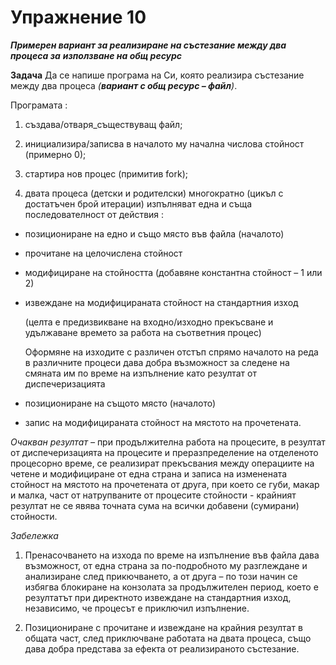 
# Упражнение 10

_**Примерен вариант за реализиране на състезание между два процеса за**_  _**използване на общ ресурс**_

  

**Задача** Да се напише програма на Си, която реализира състезание между два процеса _(__вариант с общ ресурс – файл__)_.

Програмата :

1.  създава/отваря_съществуващ файл;
    
2.  инициализира/записва в началото му начална числова стойност (примерно 0);
    
3.  стартира нов процес (примитив fork);
    
4.  двата процеса (детски и родителски) многократно (цикъл с достатъчен брой итерации) изпълняват една и съща последователност от действия :
    

-   позициониране на едно и също място във файла (началото)
    
-   прочитане на целочислена стойност
    
-   модифициране на стойността (добавяне константна стойност – 1 или 2)
    
-   извеждане на модифицираната стойност на стандартния изход
    

	(целта е предизвикване на входно/изходно прекъсване и удължаване времето за работа на съответния процес)

	Оформяне на изходите с различен отстъп спрямо началото на реда в различните процеси дава добра възможност за следене на смяната им по време на изпълнение като резултат от диспечеризацията

-   позициониране на същото място (началото)
    
-   запис на модифицираната стойност на мястото на прочетената.
    

  

_Очакван резултат_ _–_ при продължителна работа на процесите, в резултат от диспечеризацията на процесите и преразпределение на отделеното процесорно време, се реализират прекъсвания между операциите на четене и модифициране от една страна и записа на изменената стойност на мястото на прочетената от друга, при което се губи, макар и малка, част от натрупваните от процесите стойности - крайният резултат не се явява точната сума на всички добавени (сумирани) стойности.

  

  

  

  

  

  

_Забележка_ 
1) Пренасочването на изхода по време на изпълнение във файлa дава възможност, от една страна за по-подробното му разглеждане и анализиране след прикючването, а от друга – по този начин се избягва блокиране на конзолата за продължителен период, което е резултатът при директното извеждане на стандартния изход, независимо, че процесът е приключил изпълнение.

2) Позициониране с прочитане и извеждане на крайния резултат в общата част, след приключване работата на двата процеса, също дава добра представа за ефекта от реализираното състезание.